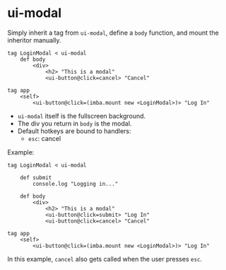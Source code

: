 # ui-modal

Simply inherit a tag from `ui-modal`, define a `body` function, and mount the inheritor manually.

```imba
tag LoginModal < ui-modal
	def body
		<div>
			<h2> "This is a modal"
			<ui-button@click=cancel> "Cancel"

tag app
	<self>
		<ui-button@click=(imba.mount new <LoginModal>)> "Log In"
```

- `ui-modal` itself is the fullscreen background.
- The div you return in `body` is the modal.
- Default hotkeys are bound to handlers:
	- `esc`: cancel

Example:

```imba
tag LoginModal < ui-modal

	def submit
		console.log "Logging in..."

	def body
		<div>
			<h2> "This is a modal"
			<ui-button@click=submit> "Log In"
			<ui-button@click=cancel> "Cancel"

tag app
	<self>
		<ui-button@click=(imba.mount new <LoginModal>)> "Log In"
```

In this example, `cancel` also gets called when the user presses `esc`.
